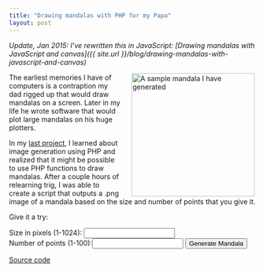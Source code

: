 ```yaml
---
title: "Drawing mandalas with PHP for my Papa"
layout: post
---
```


*Update, Jan 2015: I've rewritten this in JavaScript:
[Drawing mandalas with JavaScript and canvas]({{ site.url }}/blog/drawing-mandalas-with-javascript-and-canvas)*

<a href="{{ site.url }}/uploads/2008/06/trig.png">
<img class="alignright size-full wp-image-104" style="margin-left: 20px; margin-right: 5px; float: right;" title="Mandala" src="{{ site.url }}/uploads/2008/06/trig.png" alt="A sample mandala I have generated" width="250" height="250" /></a>

The earliest memories I have of computers is a contraption my dad rigged up that would draw mandalas on a screen. Later in my life he wrote software that would plot large mandalas on his huge plotters.

In my <a href="http://blog.classicalcode.com/?p=100">last project</a>, I learned about image generation using PHP and realized that it might be possible to use PHP functions to draw mandalas. After a couple hours of relearning trig, I was able to create a script that outputs a .png image of a mandala based on the size and number of points that you give it.

Give it a try:

<form style="text-align: left;" action="{{ site.url }}/projects/mandala/index.php" method="get" target="_blank">
    <label for="size">Size in pixels (1-1024):</label> <input id="size" style="display: inline;" type="text" name="size" /><br />
    <label for="points">Number of points (1-100):</label><input id="points" style="display: inline;" type="text" name="points" />
    <input type="submit" value="Generate Mandala" />
</form>

<a href="https://gist.github.com/4093015" target="_blank">Source code</a>


